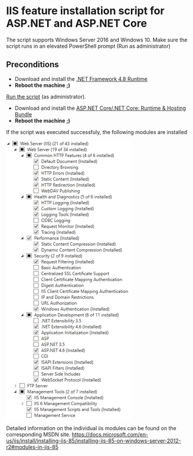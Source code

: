 # IIS feature installation script for ASP.NET and ASP.NET Core

The script supports Windows Server 2016 and Windows 10. Make sure the script runs in an elevated PowerShell prompt (Run as administrator)

## Preconditions

- Download and install the [.NET Framework 4.8 Runtime](https://dotnet.microsoft.com/download/dotnet-framework/net48)
- **Reboot the machine ;)**

[Run the script](https://github.com/gest01/iis-install/blob/master/iis-85-install.ps1) (as administrator). 

- Download and install the [ASP.NET Core/.NET Core: Runtime & Hosting Bundle](https://dotnet.microsoft.com/download/dotnet-core/2.2)
- **Reboot the machine ;)**


If the script was executed successfuly, the following modules are installed

![IIS Feature Modules](/images/modules.png)

Detailed information on the individual iis modules can be found on the corresponding MSDN site. https://docs.microsoft.com/en-us/iis/install/installing-iis-85/installing-iis-85-on-windows-server-2012-r2#modules-in-iis-85
